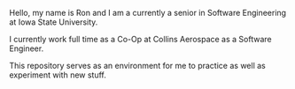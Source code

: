 Hello, my name is Ron and I am a currently a senior in Software Engineering at Iowa State University.

I currently work full time as a Co-Op at Collins Aerospace as a Software Engineer.

This repository serves as an environment for me to practice as well as experiment with new stuff.
